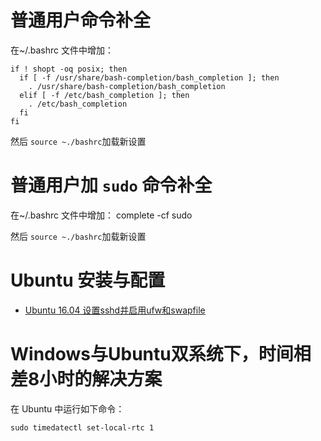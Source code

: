 # 普通用户命令补全

在~/.bashrc 文件中增加：
```
if ! shopt -oq posix; then
  if [ -f /usr/share/bash-completion/bash_completion ]; then
    . /usr/share/bash-completion/bash_completion
  elif [ -f /etc/bash_completion ]; then
    . /etc/bash_completion
  fi
fi
```

然后 `source ~./bashrc`加载新设置

# 普通用户加 `sudo` 命令补全

在~/.bashrc 文件中增加：
    complete -cf sudo

然后 `source ~./bashrc`加载新设置

# Ubuntu 安装与配置

 * [Ubuntu 16.04 设置sshd并启用ufw和swapfile](Ubuntu-16.04-sshd-ufw-swapfile)

# Windows与Ubuntu双系统下，时间相差8小时的解决方案

在 Ubuntu 中运行如下命令：

    sudo timedatectl set-local-rtc 1